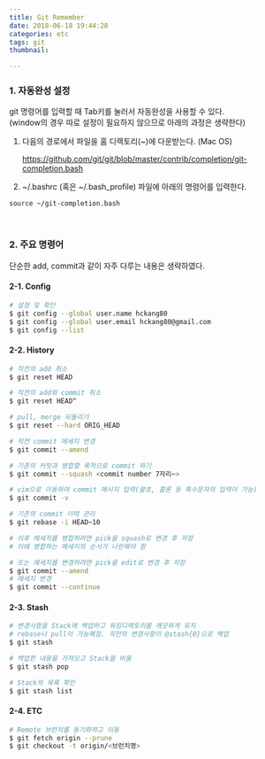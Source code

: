 ```yaml
---
title: Git Remember
date: 2018-06-18 19:44:28
categories: etc
tags: git
thumbnail:

---
```


### 1. 자동완성 설정

git 명령어를 입력할 때 Tab키를 눌러서 자동완성을 사용할 수 있다.  
(window의 경우 따로 설정이 필요하지 않으므로 아래의 과정은 생략한다)

1. 다음의 경로에서 파일을 홈 디렉토리(~)에 다운받는다. (Mac OS)

   https://github.com/git/git/blob/master/contrib/completion/git-completion.bash

2. ~/.bashrc (혹은 ~/.bash_profile) 파일에 아래의 명령어를 입력한다.

```basic
source ~/git-completion.bash
```

<br>

### 2. 주요 명령어

단순한 add, commit과 같이 자주 다루는 내용은 생략하였다.

#### 2-1. Config

```bash
# 설정 및 확인
$ git config --global user.name hckang80
$ git config --global user.email hckang80@gmail.com
$ git config --list
```

#### 2-2. History

```bash
# 직전의 add 취소
$ git reset HEAD

# 직전의 add와 commit 취소
$ git reset HEAD^

# pull, merge 되돌리기
$ git reset --hard ORIG_HEAD

# 직전 commit 메세지 변경
$ git commit --amend

# 기존의 커밋과 병합할 목적으로 commit 하기
$ git commit --squash <commit number 7자리~>

# vim으로 이동하여 commit 메시지 입력(괄호, 콜론 등 특수문자의 입력이 가능)
$ git commit -v

# 기존의 commit 이력 관리
$ git rebase -i HEAD~10

# 이후 메세지를 병합하려면 pick을 squash로 변경 후 저장
# 이때 병합하는 메세지의 순서가 나란해야 함

# 또는 메세지를 변경하려면 pick을 edit로 변경 후 저장
$ git commit --amend
# 메세지 변경
$ git commit --continue
```

#### 2-3. Stash

```bash
# 변경사항을 Stack에 백업하고 워킹디렉토리를 깨끗하게 유지
# rebase나 pull이 가능해짐. 직전의 변경사항이 @stash{0}으로 백업
$ git stash

# 백업한 내용을 가져오고 Stack을 비움
$ git stash pop

# Stack의 목록 확인
$ git stash list
```

#### 2-4. ETC

```bash
# Remote 브런치를 동기화하고 이동
$ git fetch origin --prune
$ git checkout -t origin/<브런치명>
```